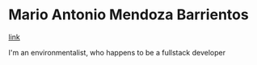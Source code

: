 # Mario Antonio Mendoza Barrientos

[link](./assets/images/test.jpg)

I'm an environmentalist, who happens to be a fullstack developer